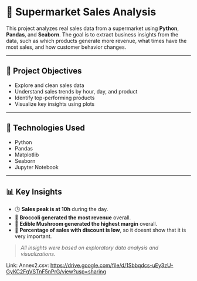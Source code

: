 # 🛒 Supermarket Sales Analysis

This project analyzes real sales data from a supermarket using **Python**, **Pandas**, and **Seaborn**. The goal is to extract business insights from the data, such as which products generate more revenue, what times have the most sales, and how customer behavior changes.

---

## 📌 Project Objectives

- Explore and clean sales data
- Understand sales trends by hour, day, and product
- Identify top-performing products
- Visualize key insights using plots

---

## 🧪 Technologies Used

- Python
- Pandas
- Matplotlib
- Seaborn
- Jupyter Notebook

---

## 📊 Key Insights

- 🕒 **Sales peak is at 10h** during the day.
- 💸 **Broccoli generated the most revenue** overall.
- 💸 **Edible Mushroom generated the highest margin** overall.
- 💸 **Percentage of sales with discount is low**, so it doesnt show that it is very important.

> *All insights were based on exploratory data analysis and visualizations.*

Link: Annex2.csv: https://drive.google.com/file/d/1Sbbqdcs-uEy3zU-GyKC2FgVSTnF5nPrG/view?usp=sharing

